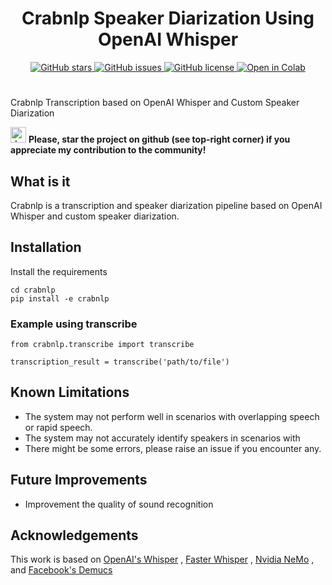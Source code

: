 <h1 align="center">Crabnlp Speaker Diarization Using OpenAI Whisper</h1>
<p align="center">
  <a href="https://github.com/insight-stream/crabnlp/stargazers">
    <img src="https://img.shields.io/github/stars/insight-stream/crabnlp.svg?colorA=orange&colorB=orange&logo=github"
         alt="GitHub stars">
  </a>
  <a href="https://github.com/insight-stream/crabnlp/issues">
        <img src="https://img.shields.io/github/issues/insight-stream/crabnlp.svg"
             alt="GitHub issues">
  </a>
  <a href="https://github.com/insight-stream/crabnlp/blob/master/LICENSE">
        <img src="https://img.shields.io/github/license/insight-stream/crabnlp.svg"
             alt="GitHub license">
  </a>
  </a>
  <a href="https://colab.research.google.com/github/insight-stream/crabnlp/blob/main/Whisper_Transcription_%2B_NeMo_Diarization.ipynb">
  <img src="https://colab.research.google.com/assets/colab-badge.svg" alt="Open in Colab">
  </a>
 
</p>


# 
Crabnlp Transcription based on OpenAI Whisper and Custom Speaker Diarization 

<img src="https://github.blog/wp-content/uploads/2020/09/github-stars-logo_Color.png" alt="drawing" width="25"/> **Please, star the project on github (see top-right corner) if you appreciate my contribution to the community!**

## What is it
 
Crabnlp is a transcription and speaker diarization pipeline based on OpenAI Whisper and custom speaker diarization.

## Installation
Install the requirements
```
cd crabnlp
pip install -e crabnlp
```

### Example using transcribe
```
from crabnlp.transcribe import transcribe

transcription_result = transcribe('path/to/file')
```


## Known Limitations
- The system may not perform well in scenarios with overlapping speech or rapid speech.
- The system may not accurately identify speakers in scenarios with
- There might be some errors, please raise an issue if you encounter any.

## Future Improvements
- Improvement the quality of sound recognition

## Acknowledgements
This work is based on [OpenAI's Whisper](https://github.com/openai/whisper) , [Faster Whisper](https://github.com/guillaumekln/faster-whisper) , [Nvidia NeMo](https://github.com/NVIDIA/NeMo) , and [Facebook's Demucs](https://github.com/facebookresearch/demucs)